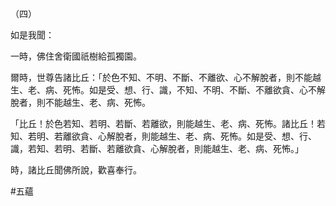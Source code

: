 （四）

如是我聞：

一時，佛住舍衛國祇樹給孤獨園。

爾時，世尊告諸比丘：「於色不知、不明、不斷、不離欲、心不解脫者，則不能越生、老、病、死怖。如是受、想、行、識，不知、不明、不斷、不離欲貪、心不解脫者，則不能越生、老、病、死怖。

「比丘！於色若知、若明、若斷、若離欲，則能越生、老、病、死怖。諸比丘！若知、若明、若離欲貪、心解脫者，則能越生、老、病、死怖。如是受、想、行、識，若知、若明、若斷、若離欲貪、心解脫者，則能越生、老、病、死怖。」

時，諸比丘聞佛所說，歡喜奉行。



#五蘊
